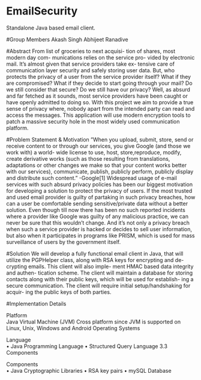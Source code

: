 # EmailSecurity
Standalone Java based email client.

#Group Members
Akash Singh
Abhijeet Ranadive

#Abstract
From list of groceries to next acquisi- tion of shares, most modern day com- munications relies on the service pro- vided by electronic mail. It’s almost given that service providers take ex- tensive care of communication layer security and safely storing user data. But, who protects the privacy of a user from the service provider itself? What if they are compromised? What if they decide to start going through your mail? Do we still consider that secure? Do we still have our privacy? Well, as absurd and far fetched as it sounds, most service providers have been caught or have openly admitted to doing so.
With this project we aim to provide a true sense of privacy where, nobody apart from the intended party can read and access the messages. This application will use modern encryption tools to patch a massive security hole in the most widely used communication platform.

#Problem Statement & Motivation
”When you upload, submit, store, send or receive content to or through our services, you give Google (and those we work with) a world- wide license to use, host, store,reproduce, modify, create derivative works (such as those resulting from translations, adaptations or other changes we make so that your content works better with our services), communicate, publish, publicly perform, publicly display and distribute such content.” -Google[1]
Widespread usage of e-mail services with such absurd privacy policies has been our biggest motivation for developing a solution to protect the privacy of users. If the most trusted and used email provider is guilty of partaking in such privacy breaches, how can a user be comfortable sending sensitive/private data without a better solution. Even though till now there has been no such reported incidents where a provider like Google was guilty of any malicious practice, we can never be sure that this wouldn’t change. And it’s not only a privacy breach when such a service provider is hacked or decides to sell user information, but also when it participates in programs like PRISM, which is used for mass surveillance of users by the government itself.

#Solution
We will develop a fully functional email client in Java, that will utilize the PGPHelper class, along with RSA keys for encrypting and de- crypting emails. This client will also imple- ment HMAC based data integrity and authen- tication scheme. The client will maintain a database for storing contacts along with their public keys, which will be used for establish- ing a secure communication. The client will require initial setup/handshaking for acquir- ing the public keys of both parties.

#Implementation Details

Platform <br>
Java Virtual Machine (JVM)
Cross platform since JVM is supported on Linux, Unix, Windows and Android Operating Systems

Language <br>
• Java Programming Language
• Structured Query Language 3.3 Components

Components <br>
• Java Cryptographic Libraries • RSA key pairs
• mySQL Database
